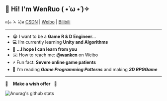 ## 👋 Hi! I'm WenRuo ( •̀ ω •́ )✧

<p>
  ฅ(๑ ̀ㅅ ́๑)ฅ 
  <a href="https://blog.csdn.net/wankcn">CSDN</a> |
  <a href="https://weibo.com/wankcn">Weibo</a> |
  <a href="https://space.bilibili.com/86825670">Bilibili</a>
</p>

---
- 😭 I want to be a **Game R & D Engineer**...
- 💻 I’m currently learning **Unity and Algorithms**
- 🌈 **...I hope I can learn from you**
- ✉️ How to reach me: [**@wankcn**](https://weibo.com/wankcn) on Weibo
- ⚡ Fun fact: **Severe online game patients**
- 📖 I'm reading ***Game Programming Patterns*** and making ***3D RPGGame***
---
🙏 &nbsp;&nbsp; **Make a wish offer** &nbsp;&nbsp;🙏

![Anurag's github stats](https://github-readme-stats.vercel.app/api?username=wankcn&show_icons=true&theme=cobalt)




